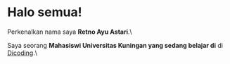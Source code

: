 

# Halo semua! 

Perkenalkan nama saya **Retno Ayu Astari**.\

Saya seorang **Mahasiswi Universitas Kuningan yang sedang belajar di** di [Dicoding](https://www.dicoding.com/).\

